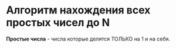 # Алгоритм нахождения всех простых чисел до N

**Простые числа** - числа которые делятся ТОЛЬКО на 1 и на себя.

